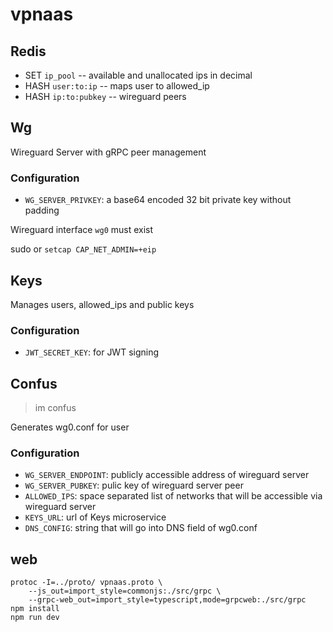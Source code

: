 # vpnaas

## Redis

- SET `ip_pool` -- available and unallocated ips in decimal
- HASH `user:to:ip` -- maps user to allowed_ip
- HASH `ip:to:pubkey` -- wireguard peers

## Wg

Wireguard Server with gRPC peer management

### Configuration

- `WG_SERVER_PRIVKEY`: a base64 encoded 32 bit private key without padding

Wireguard interface `wg0` must exist

sudo or `setcap CAP_NET_ADMIN=+eip`

## Keys

Manages users, allowed_ips and public keys

### Configuration

- `JWT_SECRET_KEY`: for JWT signing

## Confus

> im confus

Generates wg0.conf for user

### Configuration

- `WG_SERVER_ENDPOINT`: publicly accessible address of wireguard server
- `WG_SERVER_PUBKEY`: pulic key of wireguard server peer
- `ALLOWED_IPS`: space separated list of networks that will be accessible via wireguard server
- `KEYS_URL`: url of Keys microservice
- `DNS_CONFIG`: string that will go into DNS field of wg0.conf

## web

    protoc -I=../proto/ vpnaas.proto \
        --js_out=import_style=commonjs:./src/grpc \
        --grpc-web_out=import_style=typescript,mode=grpcweb:./src/grpc
    npm install
    npm run dev
